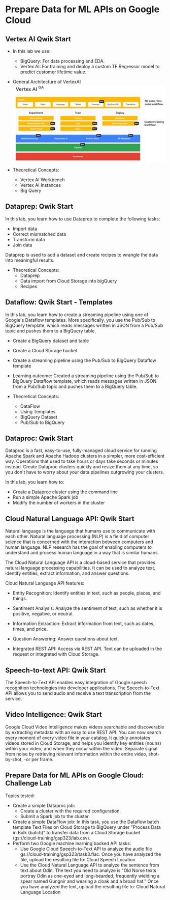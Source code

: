 # Prepare Data for ML APIs on Google Cloud
## Vertex  AI Qwik Start

- In this lab we use:
    - BigQuery: For data processing and EDA.
    - Vertex AI: For training and deploy a custom TF Regressor model to predict customer lifetime value.

- General Architecture of VertexAI
![alt text](image-3.png)

- Theoretical Concepts: 
    * Vertex AI Workbench
    * Vertex AI Instances
    * Big Query

## Dataprep: Qwik Start

In this lab, you learn how to use Dataprep to complete the following tasks:

- Import data
- Correct mismatched data
- Transform data
- Join data

Dataprep is used to add a dataset and create recipes to wrangle the data into meaningful results.

- Theoretical Concepts:
    * Dataprep
    * Data import from Cloud Storage into bigQuery
    * Recipes

## Dataflow: Qwik Start - Templates

In this lab, you learn how to create a streaming pipeline using one of Google's Dataflow templates. More specifically, you use the Pub/Sub to BigQuery template, which reads messages written in JSON from a Pub/Sub topic and pushes them to a BigQuery table.
- Create a BigQuery dataset and table
- Create a Cloud Storage bucket
- Create a streaming pipeline using the Pub/Sub to BigQuery Dataflow template

- Learning outcome: Created a streaming pipeline using the Pub/Sub to BigQuery Dataflow template, which reads messages written in JSON from a Pub/Sub topic and pushes them to a BigQuery table.

- Theoretical Concepts:
    * DataFlow
    * Using Templates.
    * BigQuery Dataset
    * Pub/Sub to BigQuery

## Dataproc: Qwik Start

Dataproc is a fast, easy-to-use, fully-managed cloud service for running Apache Spark and Apache Hadoop clusters in a simpler, more cost-efficient way. Operations that used to take hours or days take seconds or minutes instead. Create Dataproc clusters quickly and resize them at any time, so you don't have to worry about your data pipelines outgrowing your clusters.

In this lab, you learn how to:
- Create a Dataproc cluster using the command line
- Run a simple Apache Spark job
- Modify the number of workers in the cluster

## Cloud Natural Language API: Qwik Start

Natural language is the language that humans use to communicate with each other. Natural language processing (NLP) is a field of computer science that is concerned with the interaction between computers and human language. NLP research has the goal of enabling computers to understand and process human language in a way that is similar humans.

The Cloud Natural Language API is a cloud-based service that provides natural language processing capabilities. It can be used to analyze text, identify entities, extract information, and answer questions.

Cloud Natural Language API features:

- Entity Recognition: Identify entities in text, such as people, places, and things.

- Sentiment Analysis: Analyze the sentiment of text, such as whether it is positive, negative, or neutral.

- Information Extraction: Extract information from text, such as dates, times, and price.

- Question Answering: Answer questions about text.

- Integrated REST API: Access via REST API. Text can be uploaded in the request or integrated with Cloud Storage.

## Speech-to-text API: Qwik Start

The Speech-to-Text API enables easy integration of Google speech recognition technologies into developer applications. The Speech-to-Text API allows you to send audio and receive a text transcription from the service.

## Video Intelligence: Qwik Start

Google Cloud Video Intelligence makes videos searchable and discoverable by extracting metadata with an easy to use REST API. You can now search every moment of every video file in your catalog. It quickly annotates videos stored in Cloud Storage, and helps you identify key entities (nouns) within your video; and when they occur within the video. Separate signal from noise by retrieving relevant information within the entire video, shot-by-shot, -or per frame.

## Prepare Data for ML APIs on Google Cloud: Challenge Lab

Topics tested:

- Create a simple Dataproc job: 
    - Create a cluster with the required configuration.
    - Submit a Spark job to the cluster.
- Create a simple DataFlow job: In this task, you use the Dataflow batch template Text Files on Cloud Storage to BigQuery under "Process Data in Bulk (batch)" to transfer data from a Cloud Storage bucket (gs://cloud-training/gsp323/lab.csv).
- Perform two Google machine learning backed API tasks:
    - Use Google Cloud Speech-to-Text API to analyze the audio file gs://cloud-training/gsp323/task3.flac. Once you have analyzed the file, upload the resulting file to: Cloud Speech Location
    - Use the Cloud Natural Language API to analyze the sentence from text about Odin. The text you need to analyze is "Old Norse texts portray Odin as one-eyed and long-bearded, frequently wielding a spear named Gungnir and wearing a cloak and a broad hat." Once you have analyzed the text, upload the resulting file to: Cloud Natural Language Location


